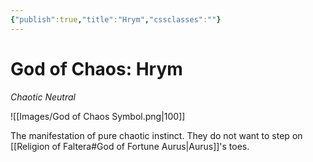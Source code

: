 ```yaml
---
{"publish":true,"title":"Hrym","cssclasses":""}
---
```



# God of Chaos: Hrym
*Chaotic Neutral*

![[Images/God of Chaos Symbol.png|100]]

The manifestation of pure chaotic instinct. They do not want to step on [[Religion of Faltera#God of Fortune Aurus\|Aurus]]'s toes. 